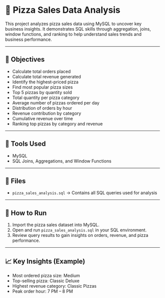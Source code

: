 # 🍕 Pizza Sales Data Analysis

This project analyzes pizza sales data using MySQL to uncover key business insights. It demonstrates SQL skills through aggregation, joins, window functions, and ranking to help understand sales trends and business performance.

---

## 🎯 Objectives

- Calculate total orders placed
- Calculate total revenue generated
- Identify the highest-priced pizza
- Find most popular pizza sizes
- Top 5 pizzas by quantity sold
- Total quantity per pizza category
- Average number of pizzas ordered per day
- Distribution of orders by hour
- Revenue contribution by category
- Cumulative revenue over time
- Ranking top pizzas by category and revenue

---

## 🧰 Tools Used

- MySQL
- SQL Joins, Aggregations, and Window Functions

---

## 📂 Files

- `pizza_sales_analysis.sql` → Contains all SQL queries used for analysis

---

## 🚀 How to Run

1. Import the pizza sales dataset into MySQL.
2. Open and run `pizza_sales_analysis.sql` in your SQL environment.
3. Review query results to gain insights on orders, revenue, and pizza performance.

---

## 📈 Key Insights (Example)

- Most ordered pizza size: Medium
- Top-selling pizza: Classic Deluxe
- Highest revenue category: Classic Pizzas
- Peak order hour: 7 PM – 8 PM
